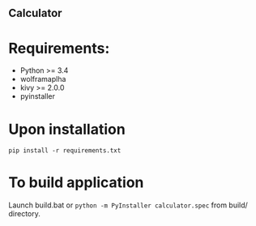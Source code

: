 ## Calculator
# Requirements:
- Python >= 3.4
- wolframaplha
- kivy >= 2.0.0
- pyinstaller

# Upon installation
```pip install -r requirements.txt```

# To build application
Launch build.bat or ```python -m PyInstaller calculator.spec``` from build/ directory.